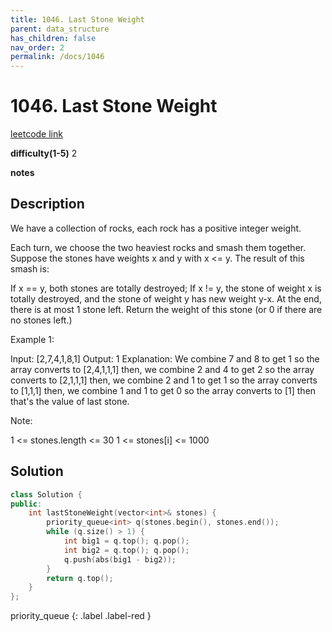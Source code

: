 ```yaml
---
title: 1046. Last Stone Weight
parent: data_structure
has_children: false
nav_order: 2
permalink: /docs/1046
---
```

# 1046. Last Stone Weight
[leetcode link](https://leetcode.com/problems/last-stone-weight/)

**difficulty(1-5)** 
2

**notes**   


## Description
We have a collection of rocks, each rock has a positive integer weight.

Each turn, we choose the two heaviest rocks and smash them together.  Suppose the stones have weights x and y with x <= y.  The result of this smash is:

If x == y, both stones are totally destroyed;
If x != y, the stone of weight x is totally destroyed, and the stone of weight y has new weight y-x.
At the end, there is at most 1 stone left.  Return the weight of this stone (or 0 if there are no stones left.)

 

Example 1:

Input: [2,7,4,1,8,1]
Output: 1
Explanation: 
We combine 7 and 8 to get 1 so the array converts to [2,4,1,1,1] then,
we combine 2 and 4 to get 2 so the array converts to [2,1,1,1] then,
we combine 2 and 1 to get 1 so the array converts to [1,1,1] then,
we combine 1 and 1 to get 0 so the array converts to [1] then that's the value of last stone.
 

Note:

1 <= stones.length <= 30
1 <= stones[i] <= 1000

## Solution
```c++
class Solution {
public:
    int lastStoneWeight(vector<int>& stones) {
        priority_queue<int> q(stones.begin(), stones.end());
        while (q.size() > 1) {
            int big1 = q.top(); q.pop();
            int big2 = q.top(); q.pop();
            q.push(abs(big1 - big2));
        }
        return q.top();
    }
};
```
priority_queue
{: .label .label-red }
